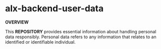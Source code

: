 # alx-backend-user-data

**OVERVIEW**

This <b>REPOSITORY</b> provides essential information about handling personal data responsibly. Personal data refers to any information that relates to an identified or identifiable individual.

